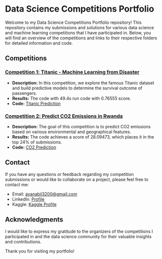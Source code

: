 # Data Science Competitions Portfolio

Welcome to my Data Science Competitions Portfolio repository! This repository contains my submissions and solutions for various data science and machine learning competitions that I have participated in. Below, you will find an overview of the competitions and links to their respective folders for detailed information and code.

## Competitions

### [Competition 1: Titanic - Machine Learning from Disaster](https://www.kaggle.com/competitions/titanic)
* **Description:** In this competition, we explore the famous Titanic dataset and build predictive models to determine the survival outcome of passengers.
* **Results:** The code with 49.4s run code with 0.76555 score.
* **Code:** [Titanic Prediction]([https://www.kaggle.com/competitions/titanic](https://github.com/1AyaNabil1/Kaggle-Competition/tree/main/Titanic%20Competition))

### [Competition 2: Predict CO2 Emissions in Rwanda]([https://www.kaggle.com/competitions/playground-series-s3e20/leaderboard?tab=public])
* **Description:** The goal of this competition is to predict CO2 emissions based on various environmental and geographical features. 
* **Results:** The code achieves a score of 28.09473, which places it in the top 24% of submissions.
* **Code:** [CO2 Prediction]([[https://www.kaggle.com/competitions/titanic](https://github.com/1AyaNabil1/Kaggle-Competition/tree/main/Titanic%20Competition](https://github.com/1AyaNabil1/Kaggle-Competition/tree/main/CO2%20Emmision)))

## Contact

If you have any questions or feedback regarding my competition submissions or would like to collaborate on a project, please feel free to contact me:

* Email: ayanabil3200@gmail.com
* LinkedIn: [Profile]([https://www.linkedin.com/in/aya-nabil-202781247/])
* Kaggle: [Kaggle Profile]([https://www.kaggle.com/ayanabil11/])

## Acknowledgments

I would like to express my gratitude to the organizers of the competitions I participated in and the data science community for their valuable insights and contributions.

Thank you for visiting my portfolio!



